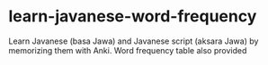 # learn-javanese-word-frequency
Learn Javanese (basa Jawa) and Javanese script (aksara Jawa) by memorizing them with Anki. Word frequency table also provided
